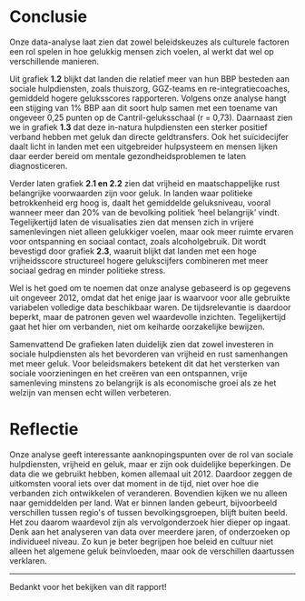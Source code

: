 # Conclusie
Onze data-analyse laat zien dat zowel beleidskeuzes als culturele factoren een rol spelen in hoe gelukkig mensen zich voelen, al werkt dat wel op verschillende manieren.

Uit grafiek **1.2** blijkt dat landen die relatief meer van hun BBP besteden aan sociale hulpdiensten, zoals thuiszorg, GGZ-teams en re-integratiecoaches, gemiddeld hogere geluksscores rapporteren. Volgens onze analyse hangt een stijging van 1% BBP aan dit soort hulp samen met een toename van ongeveer 0,25 punten op de Cantril-geluksschaal (r = 0,73). Daarnaast zien we in grafiek **1.3** dat deze in-natura hulpdiensten een sterker positief verband hebben met geluk dan directe geldtransfers. Ook het suïcidecijfer daalt licht in landen met een uitgebreider hulpsysteem en mensen lijken daar eerder bereid om mentale gezondheidsproblemen te laten diagnosticeren.

Verder laten grafiek **2.1 en 2.2** zien dat vrijheid en maatschappelijke rust belangrijke voorwaarden zijn voor geluk. In landen waar politieke betrokkenheid erg hoog is, daalt het gemiddelde geluksniveau, vooral wanneer meer dan 20% van de bevolking politiek ‘heel belangrijk’ vindt. Tegelijkertijd laten de visualisaties zien dat mensen zich in vrijere samenlevingen niet alleen gelukkiger voelen, maar ook meer ruimte ervaren voor ontspanning en sociaal contact, zoals alcoholgebruik. Dit wordt bevestigd door grafiek **2.3**, waaruit blijkt dat landen met een hoge vrijheidsscore structureel hogere gelukscijfers combineren met meer sociaal gedrag en minder politieke stress.

Wel is het goed om te noemen dat onze analyse gebaseerd is op gegevens uit ongeveer 2012, omdat dat het enige jaar is waarvoor voor alle gebruikte variabelen volledige data beschikbaar waren. De tijdsrelevantie is daardoor beperkt, maar de patronen geven wel waardevolle inzichten. Tegelijkertijd gaat het hier om verbanden, niet om keiharde oorzakelijke bewijzen.

Samenvattend
De grafieken laten duidelijk zien dat zowel investeren in sociale hulpdiensten als het bevorderen van vrijheid en rust samenhangen met meer geluk. Voor beleidsmakers betekent dit dat het versterken van sociale voorzieningen en het creëren van een ontspannen, vrije samenleving minstens zo belangrijk is als economische groei als ze het welzijn van mensen echt willen verbeteren.

# Reflectie
Onze analyse geeft interessante aanknopingspunten over de rol van sociale hulpdiensten, vrijheid en geluk, maar er zijn ook duidelijke beperkingen. De data die we gebruikt hebben, komen allemaal uit 2012. Daardoor zeggen de uitkomsten vooral iets over dat moment in de tijd, niet over hoe die verbanden zich ontwikkelen of veranderen. Bovendien kijken we nu alleen naar gemiddelden per land. Wat er binnen landen gebeurt, bijvoorbeeld verschillen tussen regio's of tussen bevolkingsgroepen, blijft buiten beeld.
Het zou daarom waardevol zijn als vervolgonderzoek hier dieper op ingaat. Denk aan het analyseren van data over meerdere jaren, of onderzoeken op individueel niveau. Zo kun je beter begrijpen hoe beleid en cultuur niet alleen het algemene geluk beïnvloeden, maar ook de verschillen daartussen verklaren.

---

Bedankt voor het bekijken van dit rapport!
